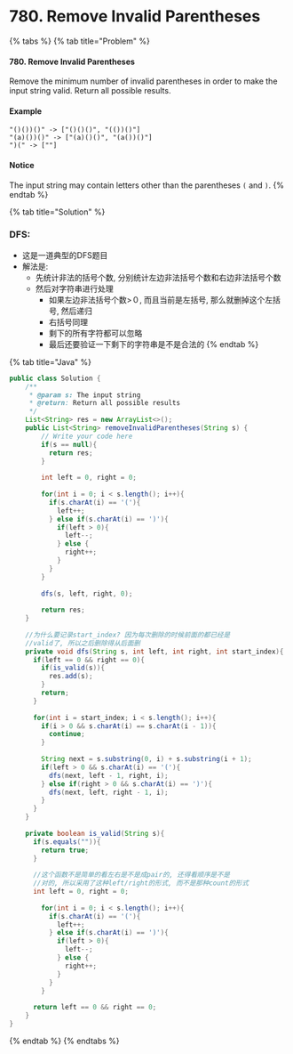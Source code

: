 # 780. Remove Invalid Parentheses

{% tabs %}
{% tab title="Problem" %}
#### 780. Remove Invalid Parentheses

Remove the minimum number of invalid parentheses in order to make the input string valid. Return all possible results.

#### Example

```text
"()())()" -> ["()()()", "(())()"]
"(a)())()" -> ["(a)()()", "(a())()"]
")(" -> [""]
```

#### Notice

The input string may contain letters other than the parentheses `(` and `)`.
{% endtab %}

{% tab title="Solution" %}
### DFS:

* 这是一道典型的DFS题目
* 解法是:
  * 先统计非法的括号个数, 分别统计左边非法括号个数和右边非法括号个数
  * 然后对字符串进行处理
    * 如果左边非法括号个数&gt;０, 而且当前是左括号, 那么就删掉这个左括号, 然后递归
    * 右括号同理
    * 剩下的所有字符都可以忽略
    * 最后还要验证一下剩下的字符串是不是合法的
{% endtab %}

{% tab title="Java" %}
```java
public class Solution {
    /**
     * @param s: The input string
     * @return: Return all possible results
     */
    List<String> res = new ArrayList<>();
    public List<String> removeInvalidParentheses(String s) {
        // Write your code here
        if(s == null){
          return res;
        }
        
        int left = 0, right = 0;
        
        for(int i = 0; i < s.length(); i++){
          if(s.charAt(i) == '('){
            left++;
          } else if(s.charAt(i) == ')'){
            if(left > 0){
              left--;
            } else {
              right++;
            }
          }
        }
        
        dfs(s, left, right, 0);
        
        return res;
    }
    
    //为什么要记录start_index? 因为每次删除的时候前面的都已经是
    //valid了, 所以之后删除得从后面删
    private void dfs(String s, int left, int right, int start_index){
      if(left == 0 && right == 0){
        if(is_valid(s)){
          res.add(s);
        }
        return;
      }
      
      for(int i = start_index; i < s.length(); i++){
        if(i > 0 && s.charAt(i) == s.charAt(i - 1)){
          continue;
        }
        
        String next = s.substring(0, i) + s.substring(i + 1);
        if(left > 0 && s.charAt(i) == '('){
          dfs(next, left - 1, right, i);
        } else if(right > 0 && s.charAt(i) == ')'){
          dfs(next, left, right - 1, i);
        }
      }
    }
    
    private boolean is_valid(String s){
      if(s.equals("")){
        return true;
      }
      
      //这个函数不是简单的看左右是不是成pair的, 还得看顺序是不是
      //对的, 所以采用了这种left/right的形式, 而不是那种count的形式
      int left = 0, right = 0;
      
        for(int i = 0; i < s.length(); i++){
          if(s.charAt(i) == '('){
            left++;
          } else if(s.charAt(i) == ')'){
            if(left > 0){
              left--;
            } else {
              right++;
            }
          }
        }
      
      return left == 0 && right == 0;
    }
}
```
{% endtab %}
{% endtabs %}

